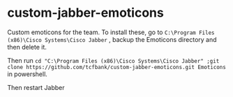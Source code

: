 # custom-jabber-emoticons

Custom emoticons for the team. To install these, go to `C:\Program Files (x86)\Cisco Systems\Cisco Jabber` , 
backup the Emoticons directory and then delete it.

Then run `cd "C:\Program Files (x86)\Cisco Systems\Cisco Jabber" ;git clone https://github.com/tcfbank/custom-jabber-emoticons.git Emoticons` in powershell.

Then restart Jabber
